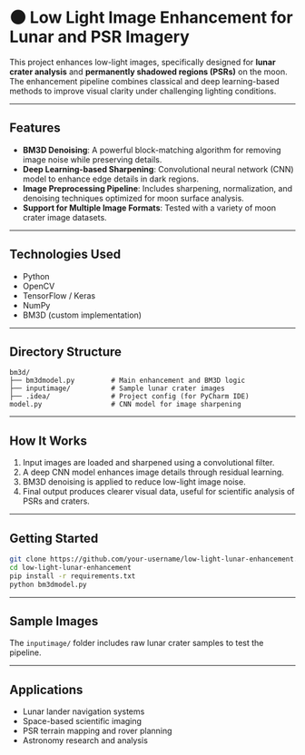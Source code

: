 
# 🌑 Low Light Image Enhancement for Lunar and PSR Imagery

This project enhances low-light images, specifically designed for **lunar crater analysis** and **permanently shadowed regions (PSRs)** on the moon. The enhancement pipeline combines classical and deep learning-based methods to improve visual clarity under challenging lighting conditions.

---

##  Features

-  **BM3D Denoising**: A powerful block-matching algorithm for removing image noise while preserving details.  
-  **Deep Learning-based Sharpening**: Convolutional neural network (CNN) model to enhance edge details in dark regions.  
-  **Image Preprocessing Pipeline**: Includes sharpening, normalization, and denoising techniques optimized for moon surface analysis.  
-  **Support for Multiple Image Formats**: Tested with a variety of moon crater image datasets.  

---

##  Technologies Used

- Python  
- OpenCV  
- TensorFlow / Keras  
- NumPy  
- BM3D (custom implementation)  

---

##  Directory Structure

```
bm3d/
├── bm3dmodel.py         # Main enhancement and BM3D logic  
├── inputimage/          # Sample lunar crater images  
├── .idea/               # Project config (for PyCharm IDE)  
model.py                 # CNN model for image sharpening  
```

---

##  How It Works

1. Input images are loaded and sharpened using a convolutional filter.  
2. A deep CNN model enhances image details through residual learning.  
3. BM3D denoising is applied to reduce low-light image noise.  
4. Final output produces clearer visual data, useful for scientific analysis of PSRs and craters.  

---

##  Getting Started

```bash
git clone https://github.com/your-username/low-light-lunar-enhancement.git
cd low-light-lunar-enhancement
pip install -r requirements.txt
python bm3dmodel.py
```

---

##  Sample Images

The `inputimage/` folder includes raw lunar crater samples to test the pipeline.

---

##  Applications

- Lunar lander navigation systems  
- Space-based scientific imaging  
- PSR terrain mapping and rover planning  
- Astronomy research and analysis  
```

